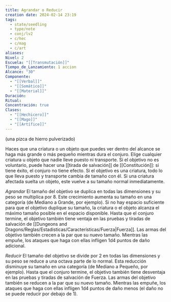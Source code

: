 ```yaml
---
title: Agrandar o Reducir
creation date: 2024-02-14 23:19
tags:
  - state/seedling
  - type/note
  - conj/lv2
  - c/hec
  - c/mag
  - c/art
aliases: 
Nivel: 2
Escuela: "[[Transmutación]]"
Tiempo_de_Lanzamiento: 1 accion
Alcance: "30"
Componente:
  - "[[Verbal]]"
  - "[[Somático]]"
  - "[[Material]]"
Duración: 
Ritual: 
Concentración: true
Clases:
  - "[[Hechicero]]"
  - "[[Mago]]"
  - "[[Artífice]]"
---
```

(una pizca de hierro pulverizado)

Haces que una criatura o un objeto que puedes ver dentro del alcance se haga más grande o más pequeño mientras dura el conjuro. Elige cualquier criatura u objeto que nadie lleve puesto ni transporte. Si el objetivo no es voluntario, puede hacer una [[tirada de salvación]] de [[Constitución]]: si tiene éxito, el conjuro no tiene efecto. Si el objetivo es una criatura, todo lo que lleva puesto y transporte cambia de tamaño con él. Si una criatura afectada suelta un objeto, este vuelve a su tamaño normal inmediatamente.

*Agrandar*
El tamaño del objetivo se duplica en todas las dimensiones y su peso se multiplica por 8. Este crecimiento aumenta su tamaño en una categoría (de Mediano a Grande, por ejemplo). Si no hay espacio suficiente para que el objetivo duplique su tamaño, la criatura o el objeto alcanza el máximo tamaño posible en el espacio disponible. Hasta que el conjuro termine, el objetivo también tiene ventaja en las pruebas y tiradas de salvación de [[Dungeons and Dragons/Reglas/Estadisticas/Características/Fuerza|Fuerza]]. Las armas del objetivo también crecen a la par que su nuevo tamaño. Mientras las empuñe, los ataques que haga con ellas infligen 1d4 puntos de daño adicional.

*Reducir* 
El tamaño del objetivo se divide por 2 en todas las dimensiones y su peso se reduce a una octava parte de lo normal. Esta reducción disminuye su tamaño en una categoría (de Mediano a Pequeño, por ejemplo). Hasta que el conjuro termine, el objetivo también tiene desventaja en las pruebas y tiradas de salvación de Fuerza. Las armas del objetivo también se reducen a la par que su nuevo tamaño. Mientras las empuñe, los ataques que haga con ellas infligen 1d4 puntos de daño menos (el daño no se puede reducir por debajo de 1).
